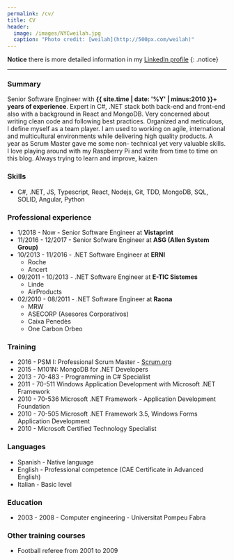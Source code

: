 ```yaml
---
permalink: /cv/
title: CV
header:
  image: /images/NYCweilah.jpg
  caption: "Photo credit: [weilah](http://500px.com/weilah)"
---
```


**Notice** there is more detailed information in my [LinkedIn profile](http://linkedin.com/in/juanpallares)
{: .notice}

---

### Summary

Senior Software Engineer with **{{ site.time | date: '%Y' | minus:2010 }}+ years of experience**. Expert in C#, .NET stack both back-end and front-end also with a background in React and MongoDB. Very concerned about writing clean code and following best practices. Organized and meticulous, I define myself as a team player. I am used to working on agile, international and multicultural environments while delivering high quality products. A year as Scrum Master gave me some non- technical yet very valuable skills. I love playing around with my Raspberry Pi and write from time to time on this blog. Always trying to learn and improve, kaizen

### Skills

- C#, .NET, JS, Typescript, React, Nodejs, Git, TDD, MongoDB, SQL, SOLID, Angular, Python

### Professional experience

- 1/2018 - Now - Senior Software Engineer at **Vistaprint**
- 11/2016 - 12/2017 - Senior Sofware Engineer at **ASG (Allen System Group)**
- 10/2013 - 11/2016 - .NET Software Engineer at **ERNI**
  - Roche
  - Ancert
- 09/2011 - 10/2013 - .NET Software Engineer at **E-TIC Sistemes**
  - Linde
  - AirProducts
- 02/2010 - 08/2011 - .NET Software Engineer at **Raona**
  - MRW
  - ASECORP (Asesores Corporativos)
  - Caixa Penedès
  - One Carbon Orbeo

### Training

- 2016 - PSM I: Professional Scrum Master - [Scrum.org](scrum.org)
- 2015 - M101N: MongoDB for .NET Developers
- 2013 - 70-483 - Programming in C# Specialist
- 2011 - 70-511 Windows Application Development with Microsoft .NET Framework
- 2010 - 70-536 Microsoft .NET Framework - Application Development Foundation
- 2010 - 70-505 Microsoft .NET Framework 3.5, Windows Forms Application Development
- 2010 - Microsoft Certified Technology Specialist

### Languages

- Spanish - Native language
- English - Professional competence (CAE Certificate in Advanced English)
- Italian - Basic level

### Education

- 2003 - 2008 - Computer engineering - Universitat Pompeu Fabra

### Other training courses

- Football referee from 2001 to 2009
